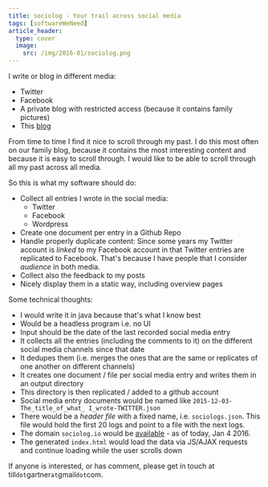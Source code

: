 ```yaml
---
title: sociolog - Your trail across social media
tags: [softwareWeNeed]
article_header:
  type: cover
  image:
    src: /img/2016-01/sociolog.png
---
```


I write or blog in different media:

- Twitter
- Facebook
- A private blog with restricted access (because it contains family pictures)
- This [blog](http://tillgartner.com)

From time to time I find it nice to scroll through my past. I do this most often on our family blog, because it contains the most interesting content and because it is easy to scroll through. I would like to be able to scroll through all my past across all media. 

So this is what my software should do:

- Collect all entries I wrote in the social media:
	- Twitter
	- Facebook
	- Wordpress
- Create one document per entry in a Github Repo
- Handle properly duplicate content: Since some years my Twitter account is _linked_ to my Facebook account in that Twitter entries are replicated to Facebook. That's because I have people that I consider _audience_ in both media. 
- Collect also the feedback to my posts
- Nicely display them in a static way, including overview pages

Some technical thoughts:

- I would write it in java because that's what I know best
- Would be a headless program i.e. no UI
- Input should be the date of the last recorded social media entry
- It collects all the entries (including the comments to it) on the different social media channels since that date
- It dedupes them (i.e. merges the ones that are the same or replicates of one another on different channels)
- It creates one document / file per social media entry and writes them in an output directory
- This directory is then replicated / added to a github account
- Social media entry documents would be named like `2015-12-03-The_title_of_what_ I_wrote-TWITTER.json`
- There would be a _header file_ with a fixed name, i.e. `sociologs.json`. This file would hold the first 20 logs and point to a file with the next logs.
- The domain `sociolog.io` would be [available](https://www.godaddy.com/domains/searchresults.aspx?&checkAvail=1&domainToCheck=sociolog.io) - as of today, Jan 4 2016.
- The generated `index.html` would load the data via JS/AJAX requests and continue loading while the user scrolls down

If anyone is interested, or has comment, please get in touch at till`dot`gartner`at`gmail`dot`com.

